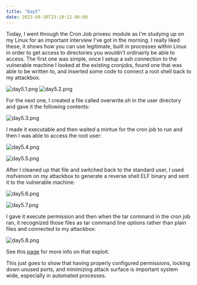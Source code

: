 ```yaml
---
title: "Day5"
date: 2023-08-30T23:10:12-06:00
---
```

Today, I went through the Cron Job privesc module as I'm studying up on my Linux for an important interview I've got in the morning. I really liked these, it shows how you can use legitimate, built in processes within Linux in order to get access to directories you wouldn't ordinairly be able to access. The first one was simple, once I setup a ssh connection to the vulnerable machine I looked at the existing cronjobs, found one that was able to be written to, and inserted some code to connect a root shell back to my attackbox. 

![day5.1.png](/photos/day5.1.png)
![day5.2.png](/photos/day5.2.png)

For the next one, I created a file called overwrite.sh in the user directory and gave it the following contents:

![day5.3.png](/photos/day5.3.png)

I made it executable and then waited a mintue for the cron job to run and then I was able to access the root user:

![day5.4.png](/photos/day5.4.png)

![day5.5.png](/photos/day5.5.png)

After I cleaned up that file and switched back to the standard user, I used msfvenom on my attackbox to generate a reverse shell ELF binary and sent it to the vulnerable machine: 

![day5.6.png](/photos/day5.6.png)

![day5.7.png](/photos/day5.7.png)

I gave it execute permission and then when the tar command in the cron job ran, it recognized those files as tar command line options rather than plain files and connected to my attackbox:

![day5.8.png](/photos/day5.8.png)

 See this [page](https://gtfobins.github.io/) for more info on that exploit.
 
 This just goes to show that having properly configured permissions, locking down unused ports, and minimizing attack surface is important system wide, especially in automated processes. 
